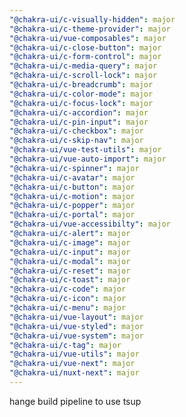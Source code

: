 ```yaml
---
"@chakra-ui/c-visually-hidden": major
"@chakra-ui/c-theme-provider": major
"@chakra-ui/vue-composables": major
"@chakra-ui/c-close-button": major
"@chakra-ui/c-form-control": major
"@chakra-ui/c-media-query": major
"@chakra-ui/c-scroll-lock": major
"@chakra-ui/c-breadcrumb": major
"@chakra-ui/c-color-mode": major
"@chakra-ui/c-focus-lock": major
"@chakra-ui/c-accordion": major
"@chakra-ui/c-pin-input": major
"@chakra-ui/c-checkbox": major
"@chakra-ui/c-skip-nav": major
"@chakra-ui/vue-test-utils": major
"@chakra-ui/vue-auto-import": major
"@chakra-ui/c-spinner": major
"@chakra-ui/c-avatar": major
"@chakra-ui/c-button": major
"@chakra-ui/c-motion": major
"@chakra-ui/c-popper": major
"@chakra-ui/c-portal": major
"@chakra-ui/vue-accessibilty": major
"@chakra-ui/c-alert": major
"@chakra-ui/c-image": major
"@chakra-ui/c-input": major
"@chakra-ui/c-modal": major
"@chakra-ui/c-reset": major
"@chakra-ui/c-toast": major
"@chakra-ui/c-code": major
"@chakra-ui/c-icon": major
"@chakra-ui/c-menu": major
"@chakra-ui/vue-layout": major
"@chakra-ui/vue-styled": major
"@chakra-ui/vue-system": major
"@chakra-ui/c-tag": major
"@chakra-ui/vue-utils": major
"@chakra-ui/vue-next": major
"@chakra-ui/nuxt-next": major
---
```


hange build pipeline to use tsup
